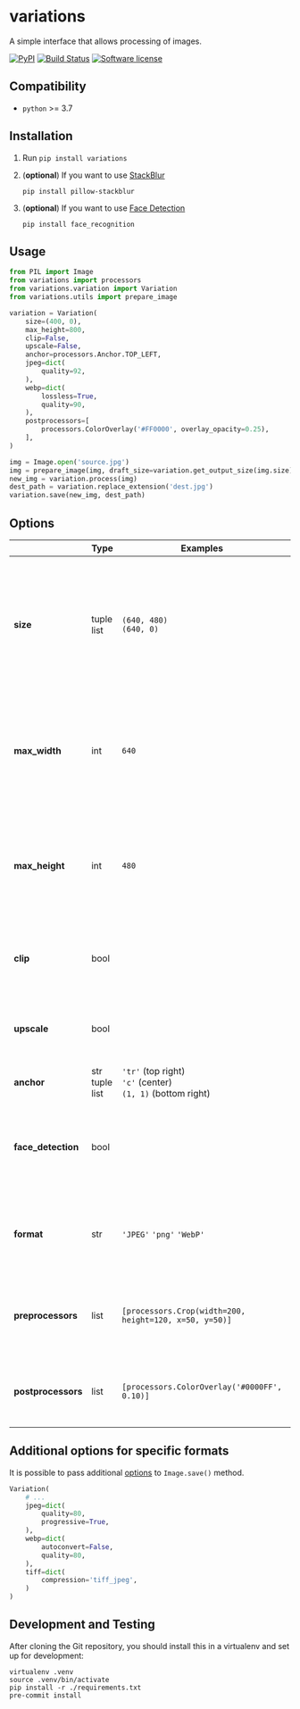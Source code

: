 # variations

A simple interface that allows processing of images.

[![PyPI](https://img.shields.io/pypi/v/variations.svg)](https://pypi.org/project/variations/)
[![Build Status](https://github.com/dldevinc/variations/actions/workflows/tests.yml/badge.svg)](https://github.com/dldevinc/variations)
[![Software license](https://img.shields.io/pypi/l/variations.svg)](https://pypi.org/project/variations/)

## Compatibility

-   `python` >= 3.7

## Installation

1. Run `pip install variations`

2. (**optional**) If you want to use [StackBlur](https://github.com/dldevinc/pillow-stackblur)

    `pip install pillow-stackblur`

3. (**optional**) If you want to use [Face Detection](https://github.com/ageitgey/face_recognition)

    `pip install face_recognition`

## Usage

```python
from PIL import Image
from variations import processors
from variations.variation import Variation
from variations.utils import prepare_image

variation = Variation(
    size=(400, 0),
    max_height=800,
    clip=False,
    upscale=False,
    anchor=processors.Anchor.TOP_LEFT,
    jpeg=dict(
        quality=92,
    ),
    webp=dict(
        lossless=True,
        quality=90,
    ),
    postprocessors=[
        processors.ColorOverlay('#FF0000', overlay_opacity=0.25),
    ],
)

img = Image.open('source.jpg')
img = prepare_image(img, draft_size=variation.get_output_size(img.size))
new_img = variation.process(img)
dest_path = variation.replace_extension('dest.jpg')
variation.save(new_img, dest_path)
```

## Options

|                    | Type                 | Examples                                                        | Description                                                                                                                                            |
| ------------------ | -------------------- | --------------------------------------------------------------- | ------------------------------------------------------------------------------------------------------------------------------------------------------ |
| **size**           | tuple<br>list        | `(640, 480)`<br>`(640, 0)`                                      | The **canvas** size of image. If you set the width or height to zero, the corresponding value will be automatically adjusted based on the aspect ratio |
| **max_width**      | int                  | `640`                                                           | It specifies the maximum width in pixels.This option have meaning only when corresponding value in `size` is zero                                      |
| **max_height**     | int                  | `480`                                                           | It specifies the maximum height in pixels.This option have meaning only when corresponding value in `size` is zero                                     |
| **clip**           | bool                 |                                                                 | When set to `True`, the image can be cropped when filling the canvas.                                                                                  |
| **upscale**        | bool                 |                                                                 | When set to `True`, the image can be upscaled when filling the canvas.                                                                                 |
| **anchor**         | str<br>tuple<br>list | `'tr'` (top right)<br>`'c'` (center)<br>`(1, 1)` (bottom right) | Defines the anchor point.                                                                                                                              |
| **face_detection** | bool                 |                                                                 | Use a face detection system to find anchor point. You must install [facial recognition api](https://github.com/ageitgey/face_recognition) to use this. |
| **format**         | str                  | `'JPEG'` `'png'` `'WebP'`                                       | Enforce output image format. Defaults to `'AUTO'`, which means keep input format.                                                                      |
| **preprocessors**  | list                 | `[processors.Crop(width=200, height=120, x=50, y=50)]`          | [PilKit](https://github.com/matthewwithanm/pilkit) processors are invoked before the main processing stage                                             |
| **postprocessors** | list                 | `[processors.ColorOverlay('#0000FF', 0.10)]`                    | [PilKit](https://github.com/matthewwithanm/pilkit) processors are invoked after the main processing stage                                              |

## Additional options for specific formats

It is possible to pass additional [options](https://pillow.readthedocs.io/en/latest/handbook/image-file-formats.html)
to `Image.save()` method.

```python
Variation(
    # ...
    jpeg=dict(
        quality=80,
        progressive=True,
    ),
    webp=dict(
        autoconvert=False,
        quality=80,
    ),
    tiff=dict(
        compression='tiff_jpeg',
    )
)
```

## Development and Testing

After cloning the Git repository, you should install this
in a virtualenv and set up for development:

```shell script
virtualenv .venv
source .venv/bin/activate
pip install -r ./requirements.txt
pre-commit install
```
